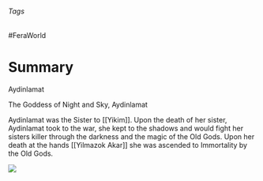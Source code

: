 ###### Tags

#FeraWorld

# Summary

Aydinlamat 

The Goddess of Night and Sky, Aydinlamat

Aydinlamat was the Sister to [[Yikim]]. Upon the death of her sister, Aydinlamat took to the war, she kept to the shadows and would fight her sisters killer through the darkness and the magic of the Old Gods. Upon her death at the hands [[Yilmazok Akar]] she was ascended to Immortality by the Old Gods. 


![](Aydiniamat%20&%20Yikim.jpg)